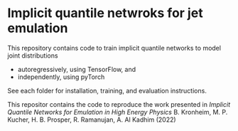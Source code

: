 # Implicit quantile netwroks for jet emulation

This repository contains code to train implicit quantile networks to model joint distributions
 - autoregressively, using TensorFlow, and
 - independently, using pyTorch

See each folder for installation, training, and evaluation instructions.

This repositor contains the code to reproduce the work presented in *Implicit Quantile Networks for Emulation in High Energy
Physics* B. Kronheim, M. P. Kucher, H. B. Prosper, R. Ramanujan, A. Al Kadhim (2022)
